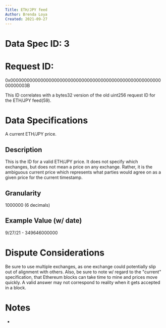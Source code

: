 ```yaml
---
Title: ETH/JPY feed
Author: Brenda Loya
Created: 2021-09-27
---
```

# Data Spec ID: 3

# Request ID: 

0x000000000000000000000000000000000000000000000000000000000000003B

This ID correlates with a bytes32 version of the old uint256 request ID for the ETH/JPY feed(59).


# Data Specifications

A current ETH/JPY price.


## Description

This is the ID for a valid ETH/JPY price.  It does not specify which exchanges, but does not mean a price on any exchange.  Rather, it is the ambiguous current price which represents what parties would agree on as a given price for the current timestamp. 


## Granularity

1000000 (6 decimals)

## Example Value (w/ date)

9/27/21 - 349646000000


# Dispute Considerations

Be sure to use multiple exchanges, as one exchange could potentially slip out of alignment with others.  Also, be sure to note w/ regard to the "current" specification, that Ethereum blocks can take time to mine and prices move quickly.  A valid answer may not correspond to reality when it gets accepted in a block. 

# Notes

-


